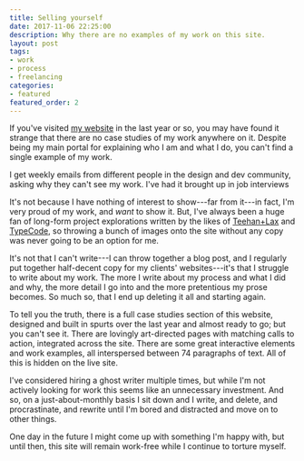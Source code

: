 ```yaml
---
title: Selling yourself
date: 2017-11-06 22:25:00
description: Why there are no examples of my work on this site.
layout: post
tags:
- work
- process
- freelancing
categories:
- featured
featured_order: 2
---
```


If you've visited [my website](https://molovo.co) in the last year or so, you may have found it strange that there are no case studies of my work anywhere on it. Despite being my main portal for explaining who I am and what I do, you can't find a single example of my work.

I get weekly emails from different people in the design and dev community, asking why they can't see my work. I've had it brought up in job interviews

It's not because I have nothing of interest to show---far from it---in fact, I'm very proud of my work, and *want* to show it. But, I've always been a huge fan of long-form project explorations written by the likes of [Teehan+Lax](https://teehanlax.com/story/medium/) and [TypeCode](https://typecode.com/mit-media-lab/), so throwing a bunch of images onto the site without any copy was never going to be an option for me.

It's not that I can't write---I can throw together a blog post, and I regularly put together half-decent copy for my clients' websites---it's that I struggle to write about my work. The more I write about my process and what I did and why, the more detail I go into and the more pretentious my prose becomes. So much so, that I end up deleting it all and starting again.

To tell you the truth, there is a full case studies section of this website, designed and built in spurts over the last year and almost ready to go; but you can't see it. There are lovingly art-directed pages with matching calls to action, integrated across the site. There are some great interactive elements and work examples, all interspersed between 74 paragraphs of text. All of this is hidden on the live site.

I've considered hiring a ghost writer multiple times, but while I'm not actively looking for work this seems like an unnecessary investment. And so, on a just-about-monthly basis I sit down and I write, and delete, and procrastinate, and rewrite until I'm bored and distracted and move on to other things.

One day in the future I might come up with something I'm happy with, but until then, this site will remain work-free while I continue to torture myself.